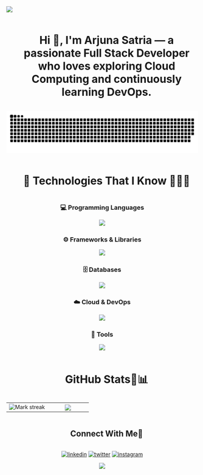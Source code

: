 <!--horizontal divider(gradiant)-->
<img src="https://user-images.githubusercontent.com/73097560/115834477-dbab4500-a447-11eb-908a-139a6edaec5c.gif">

<div id="user-content-toc">
  <ul align="center">
    <summary><h1 style="display: inline-block">Hi 👋, I'm Arjuna Satria — a passionate Full Stack Developer who loves exploring Cloud Computing and continuously learning DevOps.</h1></summary>
  </ul>
</div>

<!--- snake -->
<div align="center">
  <img  src="https://github.com/1999AZZAR/1999AZZAR/blob/readme/resources/grid-snake.svg"
       alt="snake" /></a>
</div>

<div id="user-content-toc">
  <ul align="center">
    <summary><h1 style="display: inline-block">🧠 Technologies That I Know 👨🏻‍💻</h1></summary>
  </ul>
</div>

<!-- 💻 Programming Languages -->
<h3 align="center">💻 Programming Languages</h3>
<p align="center">
  <a href="https://skillicons.dev">
    <img src="https://skillicons.dev/icons?i=go,java,php,typescript,javascript,dart&perline=8" />
  </a>
</p>

<!-- ⚙️ Frameworks & Libraries -->
<h3 align="center">⚙️ Frameworks & Libraries</h3>
<p align="center">
  <a href="https://skillicons.dev">
    <img src="https://skillicons.dev/icons?i=react,next,vue,nodejs,express,laravel&perline=8" />
  </a>
</p>

<!-- 🗄️ Databases -->
<h3 align="center">🗄️ Databases</h3>
<p align="center">
  <a href="https://skillicons.dev">
    <img src="https://skillicons.dev/icons?i=mysql,postgres,mongodb&perline=8" />
  </a>
</p>

<!-- ☁️ Cloud & DevOps -->
<h3 align="center">☁️ Cloud & DevOps</h3>
<p align="center">
  <a href="https://skillicons.dev">
    <img src="https://skillicons.dev/icons?i=aws,docker,nginx&perline=8" />
  </a>
</p>

<!-- 🧰 Tools -->
<h3 align="center">🧰 Tools</h3>
<p align="center">
  <a href="https://skillicons.dev">
    <img src="https://skillicons.dev/icons?i=git,postman,vscode,arch,linux&perline=8" />
  </a>
</p>


<div id="user-content-toc">
  <ul align="center">
    <summary><h1 style="display: inline-block">GitHub Stats👨📊</h1></summary>
  </ul>
</div>

<!--- stats & Trophy (start) -->
<table align="center" border="0">
<tr>
<td width="50%" align="center">

  <!-- <img  align="center"  src="https://github-readme-stats.vercel.app/api?username=arjunastrw&theme=react&hide_border=true&border_radius=50&show_icons=true&v=2" /> -->
  <!-- <br></br> -->
  <img  title="🔥 Get streak stats for your profile at git.io/streak-stats" alt="Mark streak" src="https://arjunastrw.vercel.app/api?username=arjunastrw&show_icons=true&theme=radical" /> 
</td>

<td width="50%" align="center">

  <img  align="center"  src="https://github-readme-stats.anuraghazra1.vercel.app/api/top-langs/?username=arjunastrw&theme=radical&hide_border=true&no&border_radius=50&langs_count=5&v=2"/>

</td>
</tr>
</table>
<!--- stats (end) -->


<!--#  🛠 Projects️-->

<!--Here are some projects I developed or contributed to in this repository:-->

<!--1. [My Resume](https://arjunastrw.github.io/Myresume/)-->
<!--2. [Project Management - Backend ](https://github.com/arjunastrw/project-management-hub)-->
<!--3. [Smart Library Management - Backend](https://github.com/arjunastrw/smart-library-api)-->
<!--4. [Node API Login - Backend ](https://github.com/arjunastrw/nodemon-api-login)-->
<!--5. [TriPedia - Frontend](https://arjunastrw.github.io/TriPedia/)-->

<!--Feel free to contribute or provide feedback. I enjoy receiving feedback and collaborating with fellow developers.-->

<div id="user-content-toc">
  <ul align="center">
    <summary><h2 style="display: inline-block">Connect With Me🤝</h2></summary>
  </ul>
</div>

<!--icons and links-->
<p align="center">
<a href="https://www.linkedin.com/in/arjunasatria/" target="_blank"><img align="center" src="https://user-images.githubusercontent.com/88904952/234979284-68c11d7f-1acc-4f0c-ac78-044e1037d7b0.png" alt="linkedin" height="50" width="50" /></a>
<a href="https://x.com/kindboy_env" target="blank"><img align="center" src="https://user-images.githubusercontent.com/88904952/234980676-61bfb021-ecc8-48f7-88e6-34c1b06c4a58.png" alt="twitter" height="50" width="50" /></a> 
<a href="https://www.instagram.com/arjunastrw/" target="blank"><img align="center" src="https://user-images.githubusercontent.com/88904952/234981169-2dd1e58f-4b7e-468c-8213-034ba62156c3.png" alt="instagram" height="50" width="50" /></a>

[//]: # (<a href="https://discordapp.com/users/957722095381540874" target="blank"><img align="center" src="https://user-images.githubusercontent.com/88904952/234982627-019fd336-6248-453c-9b05-97c13fd1d207.png" alt="discord" height="50" width="50" /></a>)

[//]: # (<a href="https://1010nishant.hashnode.dev/" target="blank"><img align="center" src="https://user-images.githubusercontent.com/88904952/234982196-562aea17-5532-4550-8c08-1c7cb994a541.png" alt="hashnode" height="50" width="50" /></a>)
</p>
<div align="center">

[![](https://visitcount.itsvg.in/api?id=arjunastrw&icon=3&color=6)](https://visitcount.itsvg.in)

</div>
<!--# 🌐 Job Portal-->

<!--Visit my LinkedIn profile for more information and professional networking: [LinkedIn](https://www.linkedin.com/in/arjuna-satria-212a59242/)-->
<!--And visit my HackerRank profile: [HackerRank](https://www.hackerrank.com/profile/arjunastrw)-->

<!--Thank you for visiting my repository!-->
